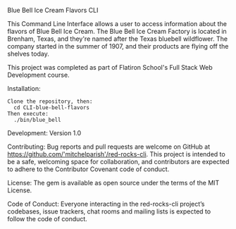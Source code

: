 Blue Bell Ice Cream Flavors CLI

This Command Line Interface allows a user to access information about the flavors of Blue Bell Ice Cream. The Blue Bell Ice Cream Factory is located in Brenham, Texas, and they're named after the Texas bluebell wildflower. The company started in the summer of 1907, and their products are flying off the shelves today.

This project was completed as part of Flatiron School's Full Stack Web Development course.

Installation:

    Clone the repository, then:
      cd CLI-blue-bell-flavors
    Then execute:
      ./bin/blue_bell

Development: Version 1.0

Contributing: Bug reports and pull requests are welcome on GitHub at https://github.com/'mitchelparish'/red-rocks-cli. This project is intended to be a safe, welcoming space for collaboration, and contributors are expected to adhere to the Contributor Covenant code of conduct.

License: The gem is available as open source under the terms of the MIT License.

Code of Conduct: Everyone interacting in the red-rocks-cli project’s codebases, issue trackers, chat rooms and mailing lists is expected to follow the code of conduct.
